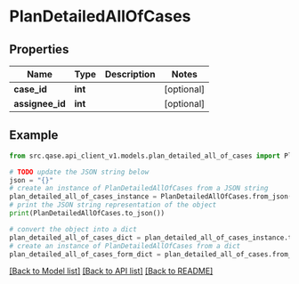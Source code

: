 # PlanDetailedAllOfCases


## Properties

Name | Type | Description | Notes
------------ | ------------- | ------------- | -------------
**case_id** | **int** |  | [optional] 
**assignee_id** | **int** |  | [optional] 

## Example

```python
from src.qase.api_client_v1.models.plan_detailed_all_of_cases import PlanDetailedAllOfCases

# TODO update the JSON string below
json = "{}"
# create an instance of PlanDetailedAllOfCases from a JSON string
plan_detailed_all_of_cases_instance = PlanDetailedAllOfCases.from_json(json)
# print the JSON string representation of the object
print(PlanDetailedAllOfCases.to_json())

# convert the object into a dict
plan_detailed_all_of_cases_dict = plan_detailed_all_of_cases_instance.to_dict()
# create an instance of PlanDetailedAllOfCases from a dict
plan_detailed_all_of_cases_form_dict = plan_detailed_all_of_cases.from_dict(plan_detailed_all_of_cases_dict)
```
[[Back to Model list]](../README.md#documentation-for-models) [[Back to API list]](../README.md#documentation-for-api-endpoints) [[Back to README]](../README.md)


